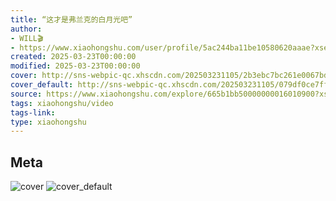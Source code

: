 ```yaml
---
title: “这才是弗兰克的白月光吧”
author:
- WILL🎬
- https://www.xiaohongshu.com/user/profile/5ac244ba11be10580620aaae?xsec_token=undefined
created: 2025-03-23T00:00:00
modified: 2025-03-23T00:00:00
cover: http://sns-webpic-qc.xhscdn.com/202503231105/2b3ebc7bc261e0067bdc501bc5bb3bd1/spectrum/1040g0k0313glc166i0004a47sf2blale0bue0d8!nc_n_webp_prv_1
cover_default: http://sns-webpic-qc.xhscdn.com/202503231105/079df0ce7ff7c988bd835679b6f6e676/spectrum/1040g0k0313glc166i0004a47sf2blale0bue0d8!nc_n_webp_mw_1
source: https://www.xiaohongshu.com/explore/665b1bb50000000016010900?xsec_token=ABkB3cjZJNcMr1afzRWP4ZhaeFcQ8vVNCuFeWrGr5BjAc=
tags: xiaohongshu/video
tags-link:
type: xiaohongshu
---
```


## Meta

![cover](http://sns-webpic-qc.xhscdn.com/202503231105/2b3ebc7bc261e0067bdc501bc5bb3bd1/spectrum/1040g0k0313glc166i0004a47sf2blale0bue0d8!nc_n_webp_prv_1)
![cover_default](http://sns-webpic-qc.xhscdn.com/202503231105/079df0ce7ff7c988bd835679b6f6e676/spectrum/1040g0k0313glc166i0004a47sf2blale0bue0d8!nc_n_webp_mw_1)
